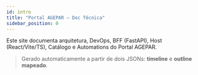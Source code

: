 ```yaml
---
id: intro
title: "Portal AGEPAR — Doc Técnica"
sidebar_position: 0
---
```


Este site documenta arquitetura, DevOps, BFF (FastAPI), Host (React/Vite/TS), Catálogo e Automations do Portal AGEPAR.

> Gerado automaticamente a partir de dois JSONs: **timeline** e **outline mapeado**.